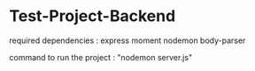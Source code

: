 # Test-Project-Backend

required dependencies :
express
moment
nodemon
body-parser

command to run the project : "nodemon server.js"
